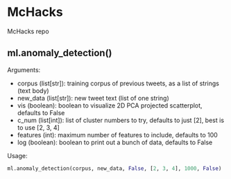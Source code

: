 # McHacks

McHacks repo

## ml.anomaly_detection()

Arguments:

* corpus (list[str]): training corpus of previous tweets, as a list of strings (text body)
* new_data (list[str]): new tweet text (list of one string)
* vis (boolean): boolean to visualize 2D PCA projected scatterplot, defaults to False
* c_num (list[int]): list of cluster numbers to try, defaults to just [2], best is to use [2, 3, 4]
* features (int): maximum number of features to include, defaults to 100
* log (boolean): boolean to print out a bunch of data, defaults to False
  
Usage:

```python
ml.anomaly_detection(corpus, new_data, False, [2, 3, 4], 1000, False)
```
